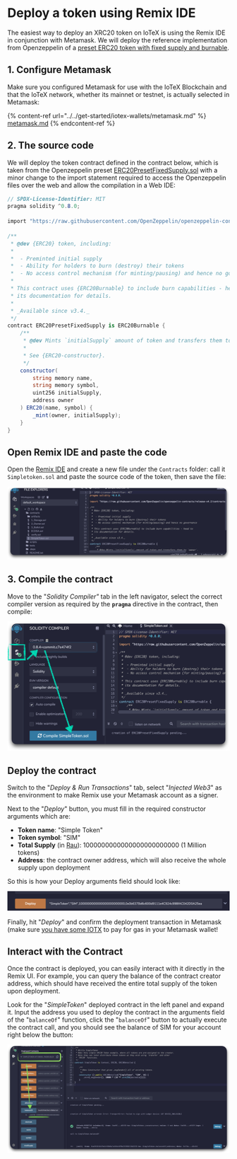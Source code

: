 # Deploy a token using Remix IDE

The easiest way to deploy an XRC20 token on IoTeX is using the Remix IDE in conjunction with Metamask. We will deploy the reference implementation from Openzeppelin of a [preset ERC20 token with fixed supply and burnable](https://github.com/OpenZeppelin/openzeppelin-contracts/blob/release-v4.2/contracts/token/ERC20/presets/ERC20PresetMinterPauser.sol).&#x20;

## 1. Configure Metamask

Make sure you configured Metamask for use with the IoTeX Blockchain and that the IoTeX network, whether its mainnet or testnet, is actually selected in Metamask:

{% content-ref url="../../get-started/iotex-wallets/metamask.md" %}
[metamask.md](../../get-started/iotex-wallets/metamask.md)
{% endcontent-ref %}

## 2. The source code

We will deploy the token contract defined in the contract below, which is taken from the Openzeppelin preset [ERC20PresetFixedSupply.sol](https://github.com/OpenZeppelin/openzeppelin-contracts/blob/release-v4.2/contracts/token/ERC20/presets/ERC20PresetFixedSupply.sol) with a minor change to the import statement required to access the Openzeppelin files over the web and allow the compilation in a Web IDE:

```csharp
// SPDX-License-Identifier: MIT
pragma solidity ^0.8.0;

import "https://raw.githubusercontent.com/OpenZeppelin/openzeppelin-contracts/release-v4.2/contracts/token/ERC20/extensions/ERC20Burnable.sol";

/**
 * @dev {ERC20} token, including:
 *
 *  - Preminted initial supply
 *  - Ability for holders to burn (destroy) their tokens
 *  - No access control mechanism (for minting/pausing) and hence no governance
 *
 * This contract uses {ERC20Burnable} to include burn capabilities - head to
 * its documentation for details.
 *
 * _Available since v3.4._
 */
contract ERC20PresetFixedSupply is ERC20Burnable {
    /**
     * @dev Mints `initialSupply` amount of token and transfers them to `owner`.
     *
     * See {ERC20-constructor}.
     */
    constructor(
        string memory name,
        string memory symbol,
        uint256 initialSupply,
        address owner
    ) ERC20(name, symbol) {
        _mint(owner, initialSupply);
    }
}
```

## Open Remix IDE and paste the code

Open the [Remix IDE](https://remix.ethereum.org) and create a new file under the `Contracts` folder: call it `Simpletoken.sol` and paste the source code of the token, then save the file:

![](<../../.gitbook/assets/image (73).png>)

## 3. Compile the contract

Move to the "_Solidity Compiler"_ tab in the left navigator, select the correct compiler version as required by the **`pragma`** directive in the contract, then compile:

![](<../../.gitbook/assets/image (74).png>)

## Deploy the contract

Switch to the "_Deploy & Run Transactions_" tab, select "_Injected Web3_" as the environment to make Remix use your Metamask account as a signer.

&#x20;Next to the "_Deploy_" button, you must fill in the required constructor arguments which are:

* **Token name**: "Simple Token"
* **Token symbol**: "SIM"
* **Total Supply** (in [Rau](../../basic-concepts/iotx-token.md#iotx-fractions)): 1000000000000000000000000 (1 Million tokens)
* **Address**: the contract owner address, which will also receive the whole supply upon deployment

So this is how your Deploy arguments field should look like:

![](<../../.gitbook/assets/image (75).png>)

Finally, hit "_Deploy_" and confirm the deployment transaction in Metamask (make sure [you have some IOTX](../../get-started/iotx-faucets/) to pay for gas in your Metamask wallet!&#x20;

## Interact with the Contract

Once the contract is deployed, you can easily interact with it directly in the Remix UI. For example, you can query the balance of the contract creator address, which should have received the entire total supply of the token upon deployment.

Look for the "_SimpleToken_" deployed contract in the left panel and expand it. Input the address you used to deploy the contract in the arguments field of the "`balanceOf`" function, click the "`balanceOf`" button to actually execute the contract call, and you should see the balance of SIM for your account right below the button:

![](<../../.gitbook/assets/image (61).png>)
